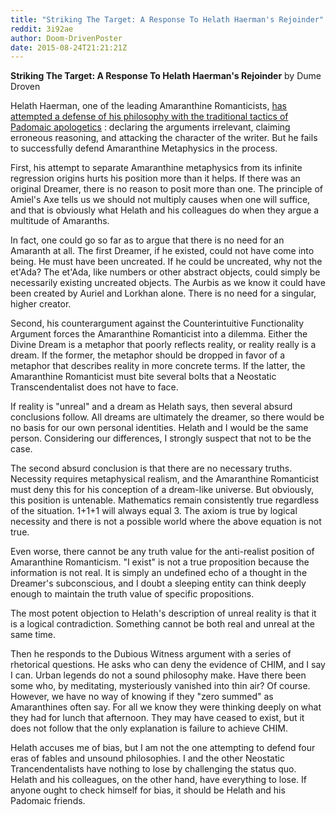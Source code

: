 ```yaml
---
title: "Striking The Target: A Response To Helath Haerman's Rejoinder"
reddit: 3i92ae
author: Doom-DrivenPoster
date: 2015-08-24T21:21:21Z
---
```


**Striking The Target: A Response To Helath Haerman's Rejoinder**
by Dume Droven

Helath Haerman, one of the leading Amaranthine Romanticists, [has attempted a defense of his philosophy with the traditional tactics of Padomaic apologetics](https://www.reddit.com/r/teslore/comments/3i8aw3/rejoinder_to_a_challenge_to_amaranthine/) : declaring the arguments irrelevant, claiming erroneous reasoning, and attacking the character of the writer. But he fails to successfully defend Amaranthine Metaphysics in the process. 

First, his attempt to separate Amaranthine metaphysics from its infinite regression origins hurts his position more than it helps. If there was an original Dreamer, there is no reason to posit more than one. The principle of Amiel's Axe tells us we should not multiply causes when one will suffice, and that is obviously what Helath and his colleagues do when they argue a multitude of Amaranths. 

In fact, one could go so far as to argue that there is no need for an Amaranth at all. The first Dreamer, if he existed, could not have come into being. He must have been uncreated. If he could be uncreated, why not the et'Ada? The et'Ada, like numbers or other abstract objects, could simply be necessarily existing uncreated objects. The Aurbis as we know it could have been created by Auriel and Lorkhan alone. There is no need for a singular, higher creator.

Second, his counterargument against the Counterintuitive Functionality Argument forces the Amaranthine Romanticist into a dilemma. Either the Divine Dream is a metaphor that poorly reflects reality, or reality really is a dream. If the former, the metaphor should be dropped in favor of a metaphor that describes reality in more concrete terms. If the latter, the Amaranthine Romanticist must bite several bolts that a Neostatic Transcendentalist does not have to face. 

If reality is "unreal" and a dream as Helath says, then several absurd conclusions follow. All dreams are ultimately the dreamer, so there would be no basis for our own personal identities. Helath and I would be the same person. Considering our differences, I strongly suspect that not to be the case. 

The second absurd conclusion is that there are no necessary truths. Necessity requires metaphysical realism, and the Amaranthine Romanticist must deny this for his conception of a dream-like universe. But obviously, this position is untenable. Mathematics remain consistently true regardless of the situation. 1+1+1 will always equal 3. The axiom is true by logical necessity and there is not a possible world where the above equation is not true. 

Even worse, there cannot be any truth value for the anti-realist position of Amaranthine Romanticism. "I exist" is not a true proposition because the information is not real. It is simply an undefined echo of a thought in the Dreamer's subconscious, and I doubt a sleeping entity can think deeply enough to maintain the truth value of specific propositions.

The most potent objection to Helath's description of unreal reality is that it is a logical contradiction. Something cannot be both real and unreal at the same time.   

Then he responds to the Dubious Witness argument with a series of rhetorical questions. He asks who can deny the evidence of CHIM, and I say I can. Urban legends do not a sound philosophy make. Have there been some who, by meditating, mysteriously vanished into thin air? Of course. However, we have no way of knowing if they "zero summed" as Amaranthines often say. For all we know they were thinking deeply on what they had for lunch that afternoon. They may have ceased to exist, but it does not follow that the only explanation is failure to achieve CHIM.

Helath accuses me of bias, but I am not the one attempting to defend four eras of fables and unsound philosophies. I and the other Neostatic Trancendentalists have nothing to lose by challenging the status quo. Helath and his colleagues, on the other hand, have everything to lose. If anyone ought to check himself for bias, it should be Helath and his Padomaic friends. 
